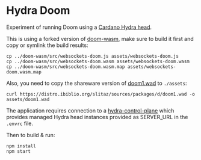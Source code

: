 # Hydra Doom

Experiment of running Doom using a [Cardano Hydra head](https://github.com/cardano-scaling/hydra).

This is using a forked version of [doom-wasm](https://github.com/cardano-scaling/doom-wasm), make sure to build it first and copy or symlink the build results:

``` shell
cp ../doom-wasm/src/websockets-doom.js assets/websockets-doom.js
cp ../doom-wasm/src/websockets-doom.wasm assets/websockets-doom.wasm
cp ../doom-wasm/src/websockets-doom.wasm.map assets/websockets-doom.wasm.map
```

Also, you need to copy the shareware version of [doom1.wad](https://doomwiki.org/wiki/DOOM1.WAD) to `./assets`:

```shell
curl https://distro.ibiblio.org/slitaz/sources/packages/d/doom1.wad -o assets/doom1.wad
```

The application requires connection to a [hydra-control-plane](https://github.com/cardano-scaling/hydra-control-plane) which provides managed Hydra head instances provided as SERVER_URL in the `.envrc` file.

Then to build & run:

```shell
npm install
npm start
```
